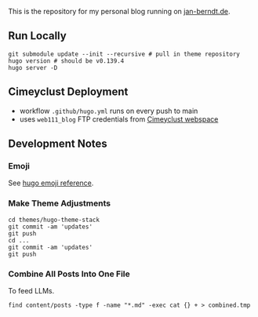 This is the repository for my personal blog running on [jan-berndt.de](https://jan-berndt.de).

## Run Locally

```
git submodule update --init --recursive # pull in theme repository
hugo version # should be v0.139.4
hugo server -D
```

## Cimeyclust Deployment

- workflow `.github/hugo.yml` runs on every push to main
- uses `web111_blog` FTP credentials from [Cimeyclust webspace](https://liveconfig.cimeyclust.org/liveconfig/hosting/webspace)

## Development Notes

### Emoji

See [hugo emoji reference](https://gohugo.io/quick-reference/emojis/).

### Make Theme Adjustments

```
cd themes/hugo-theme-stack
git commit -am 'updates'
git push
cd ...
git commit -am 'updates'
git push
```

### Combine All Posts Into One File

To feed LLMs.

```
find content/posts -type f -name "*.md" -exec cat {} + > combined.tmp
```
